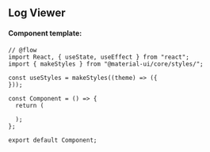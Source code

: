 ## Log Viewer

#### Component template:
```
// @flow
import React, { useState, useEffect } from "react";
import { makeStyles } from "@material-ui/core/styles/";

const useStyles = makeStyles((theme) => ({
}));

const Component = () => {
  return (

  );
};

export default Component;
```